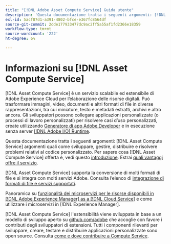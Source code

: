 ```yaml
---
title: "[!DNL Adobe Asset Compute Service] Guida utente"
description: 'Questa documentazione tratta i seguenti argomenti: [!DNL Asset Compute Service] attività quali introduzione, sviluppo, gestione, distribuzione e risoluzione dei problemi relativi al codice personalizzato.'
exl-id: 5acf87d1-a391-4802-bfce-e367fc8564df
source-git-commit: 2dde177933477dc9ac2ff5a55af1fd2366e18359
workflow-type: tm+mt
source-wordcount: '222'
ht-degree: 6%

---
```


# Informazioni su [!DNL Asset Compute Service]

[!DNL Asset Compute Service] è un servizio scalabile ed estensibile di Adobe Experience Cloud per l’elaborazione delle risorse digitali. Può trasformare immagini, video, documenti e altri formati di file in diverse rappresentazioni, tra cui miniature, testo e metadati estratti, archivi e altro ancora. Gli sviluppatori possono collegare applicazioni personalizzate (o processi di lavoro personalizzati) per risolvere casi d’uso personalizzati, create utilizzando [Generatore di app Adobe Developer](https://developer.adobe.com/app-builder/docs/overview) e in esecuzione senza server [[!DNL Adobe I/O] Runtime](https://www.adobe.io/apis/experienceplatform/runtime.html).

Questa documentazione tratta i seguenti argomenti: [!DNL Asset Compute Service] argomenti quali come sviluppare, gestire, distribuire e risolvere problemi relativi al codice personalizzato. Per sapere cosa [!DNL Asset Compute Service] offerta è, vedi questo [introduzione](introduction.md). Estrai [quali vantaggi offre il servizio](introduction.md#possible-use-cases-benefits).

[!DNL Asset Compute Service] supporta la conversione di molti formati di file e si integra con molti servizi Adobe. Consulta l’elenco di [integrazione di formati di file e servizi supportati](https://experienceleague.adobe.com/docs/experience-manager-cloud-service/assets/file-format-support.html).

Panoramica su [funzionalità dei microservizi per le risorse disponibili in [!DNL Adobe Experience Manager] as a [!DNL Cloud Service]](https://experienceleague.adobe.com/docs/experience-manager-cloud-service/assets/asset-microservices-overview.html?lang=it) e come utilizzare i microservizi in [!DNL Experience Manager].

[!DNL Asset Compute Service] l&#39;estensibilità viene sviluppata in base a un modello di sviluppo aperto su [github.com/adobe](https://github.com/adobe) che accoglie con favore i contributi degli sviluppatori di estensioni. Tutti i componenti rilevanti per sviluppare, creare, testare e distribuire applicazioni personalizzate sono open source. Consulta [come e dove contribuire a Compute Service](contribute-to-compute-service.md).

<!--
Possible to record the below info here in this landing page to centralize the miscellaneous info about Asset Compute Service?
 List of dependencies and requirements SDK, CLI, Devtools, etc.? Or may be a link to the prerequisites.
 Introduction video when Tech Marketing team shares one.
-->

